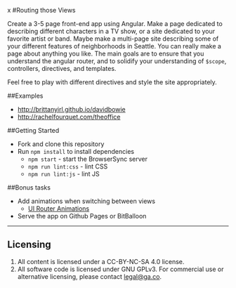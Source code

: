  x #Routing those Views

Create a 3-5 page front-end app using Angular. Make a page
dedicated to describing different characters in a TV show, or 
a site dedicated to your favorite artist or band. Maybe make
a multi-page site describing some of your different features
of neighborhoods in Seattle. You can really make a page about
anything you like. The main goals are to ensure that you understand
the angular router, and to solidify your understanding of `$scope`,
controllers, directives, and templates.

Feel free to play with different directives and style the site
appropriately.

##Examples

* http://brittanyirl.github.io/davidbowie
* http://rachelfourquet.com/theoffice

##Getting Started

* Fork and clone this repository
* Run `npm install` to install dependencies
  * `npm start` - start the BrowserSync server
  * `npm run lint:css` - lint CSS
  * `npm run lint:js` - lint JS

##Bonus tasks
* Add animations when switching between views
  * [UI Router Animations](https://github.com/angular-ui/ui-router/wiki/Frequently-Asked-Questions#how-to-animate-ui-view-with-ng-animate)
* Serve the app on Github Pages or BitBalloon

---

## Licensing
1. All content is licensed under a CC-BY-NC-SA 4.0 license.
2. All software code is licensed under GNU GPLv3. For commercial use or alternative licensing, please contact legal@ga.co.
